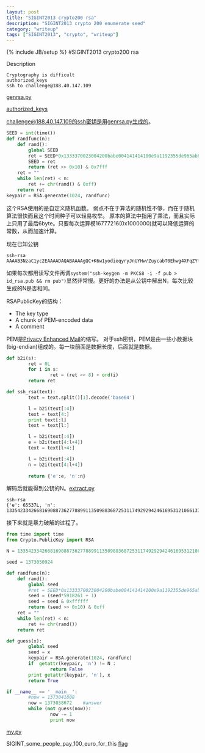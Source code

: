 ```yaml
---
layout: post
title: "SIGINT2013 crypto200 rsa"
description: "SIGINT2013 crypto 200 enumerate seed"
category: "writeup"
tags: ["SIGINT2013", "crypto", "writeup"]
---
```

{% include JB/setup %}
#SIGINT2013 crypto200 rsa

Description

    Cryptography is difficult
    authorized_keys
    ssh to challenge@188.40.147.109

[genrsa.py](https://github.com/5lipper/CTF-Challenges/blob/master/SIGINT2013/crypto/rsa/genrsa.py)

[authorized_keys](https://github.com/5lipper/CTF-Challenges/blob/master/SIGINT2013/crypto/rsa/authorized_keys)

challenge@188.40.147.109的ssh密钥是用genrsa.py生成的。

```python
SEED = int(time())
def randfunc(n):
    def rand():
        global SEED
        ret = SEED*0x1333370023004200babe004141414100e9a1192355de965ab8cc1239cf015a4e35 + 1
        SEED = ret
        return (ret >> 0x10) & 0x7fff
    ret = ""
    while len(ret) < n:
        ret += chr(rand() & 0xff)
    return ret
keypair = RSA.generate(1024, randfunc)
```

这个RSA使用的是自定义随机函数。
弱点不在于算法的随机性不够，而在于随机算法很快而且这个时间种子可以轻易枚举。
原本的算法中指用了乘法，而且实际上只用了最后6byte。只要每次运算模16777216(0x1000000)就可以降低运算的常数，从而加速计算。

现在已知公钥

	ssh-rsa AAAAB3NzaC1yc2EAAAADAQABAAAAgQC+K6w1yodieqyryJnUYHw/ZuycabT0Ehwg4XFqZYfh/euE4QIXPJ23widXJUKIq8Gqwi5M/Pa+7/gAPeVcrcF65pUkeIYeZBXoAeDj0EqpFxiHdSB/K1Ovt/lIFmBG3hy+MVJLYfz6lBRxQwj+CJRkFX2Xf/5JyZWSK5UwXOlh0w==

如果每次都用读写文件再调`system("ssh-keygen -m PKCS8 -i -f pub > id_rsa.pub && rm pub")`显然非常慢。更好的办法是从公钥中解出N，每次比较生成的N是否相同。

RSAPublicKey的结构：

* The key type
* A chunk of PEM-encoded data
* A comment

PEM是[Privacy Enhanced Mail](http://en.wikipedia.org/wiki/Base64#Privacy-enhanced_mail)的缩写。
对于ssh密钥，PEM是由一些小数据块(big-endian)组成的。每一块前面是数据长度，后面就是数据。

```python
def b2i(s):
        ret = 0L
        for i in s:
                ret = (ret << 8) + ord(i)
        return ret

def ssh_rsa(text):
        text = text.split()[1].decode('base64')

        l = b2i(text[:4])
        text = text[4:]
        print text[:l]
        text = text[l:]

        l = b2i(text[:4])
        e = b2i(text[4:l+4])
        text = text[l+4:]

        l = b2i(text[:4])
        n = b2i(text[4:l+4])
        
        return {'e':e, 'n':n}
```

解码后就能得到公钥的N。[extract.py](https://github.com/5lipper/CTF-Challenges/blob/master/SIGINT2013/crypto/rsa/extract.py)

    ssh-rsa
    {'e': 65537L, 'n': 133542334266816908873627788991135098836872531174929294246169531210661376429243860064170039541966242804413057715139822380296022355504905790916703933165069728724833411797448828615450127927989084469577103148831167203596018572102137170380105783557008648639360019823792278259940952368577709045086814405497576841683L}

接下来就是暴力破解的过程了。

```python
from time import time
from Crypto.PublicKey import RSA

N = 133542334266816908873627788991135098836872531174929294246169531210661376429243860064170039541966242804413057715139822380296022355504905790916703933165069728724833411797448828615450127927989084469577103148831167203596018572102137170380105783557008648639360019823792278259940952368577709045086814405497576841683L

seed = 1373050924

def randfunc(n):
    def rand():
        global seed
        #ret = SEED*0x1333370023004200babe004141414100e9a1192355de965ab8cc1239cf015a4e35 + 1
        seed = (seed*5918261 + 1)
        seed = seed & 0xffffff
        return (seed >> 0x10) & 0xff
    ret = ""
    while len(ret) < n:
        ret += chr(rand())
    return ret

def guess(x):
        global seed
        seed = x
        keypair = RSA.generate(1024, randfunc)
        if  getattr(keypair, 'n') != N :
                return False
        print getattr(keypair, 'n'), x
        return True

if __name__ == '__main__':
        #now = 1373041808
        now = 1373038672    #answer
        while (not guess(now)):
                now -= 1
                print now
```
[my.py](https://github.com/5lipper/CTF-Challenges/blob/master/SIGINT2013/crypto/rsa/my.py)

SIGINT_some_people_pay_100_euro_for_this
[flag](https://github.com/5lipper/CTF-Challenges/blob/master/SIGINT2013/crypto/rsa/flag)
